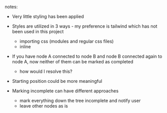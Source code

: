 notes:

- Very little styling has been applied
- Styles are utilized in 3 ways - my preference is tailwind which has not been used in this project

  - importing css (modules and regular css files)
  - inline

- If you have node A connected to node B and node B connected again to node A, now neither of them can be marked as completed

  - how would I resolve this?

- Starting position could be more meaningful

- Marking incomplete can have different approaches
  - mark everything down the tree incomplete and notify user
  - leave other nodes as is

